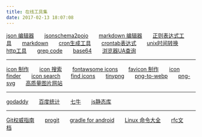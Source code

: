```yaml
---
title: 在线工具集
date: 2017-02-13 18:07:08
---
```


[json 编辑器](http://www.kjson.com/jsoneditor/)&emsp;&emsp;[jsonschema2pojo](http://www.jsonschema2pojo.org/)&emsp;&emsp;[markdown 编辑器](https://www.zybuluo.com/mdeditor)&emsp;&emsp;[正则表达式工具](http://tool.oschina.net/regex)&emsp;&emsp;[markdown](http://wowubuntu.com/markdown/)&emsp;&emsp;[cron生成工具](http://www.pdtools.net/tools/becron.jsp)&emsp;&emsp;[crontab表达式](http://www.atool.org/crontab.php)&emsp;&emsp;[unix时间转换](http://tool.chinaz.com/Tools/unixtime.aspx)&emsp;&emsp;[http工具](http://www.atool.org/httptest.php)&emsp;&emsp;[grep code](http://www.grepcode.com/)&emsp;&emsp;[base64](https://www.base64decode.org/)&emsp;&emsp;[浏览器UA查询](http://www.ip138.com/useragent/)


-----------
 
[icon 制作](https://gold.xitu.io/entry/56ab83a4128fe10051911684)&emsp;&emsp;[icon 搜索](https://worldvectorlogo.com/zh/logo/wechat)&emsp;&emsp;[fontawsome icons](http://fontawesome.io/icons/)&emsp;&emsp;[favicon 制作](http://www.faviconer.com/)&emsp;&emsp;[icon finder](https://www.iconfinder.com/search/)&emsp;&emsp;[icon search](http://simpleicon.com/lock-2.html)&emsp;&emsp;[find icons](http://findicons.com/)&emsp;&emsp;[tinypng](https://tinypng.com/)&emsp;&emsp;[png-to-webp](https://cloudconvert.com/png-to-webp)&emsp;&emsp;[png-svg](https://convertio.co/zh/png-svg/)&emsp;&emsp;[高质量图片网站](https://www.zhihu.com/question/19619335)&emsp;&emsp;

------

[godaddy](https://sg.godaddy.com/zh)&emsp;&emsp;[百度统计](http://tongji.baidu.com/web/18525219/homepage/index)&emsp;&emsp;[七牛](https://portal.qiniu.com/create)&emsp;&emsp;[js静态库](http://www.bootcdn.cn)&emsp;&emsp;

------

[Git权威指南](http://www.worldhello.net/gotgit/)&emsp;&emsp;[progit](http://iissnan.com/progit/)&emsp;&emsp;[gradle for android](https://segmentfault.com/a/1190000004229002)&emsp;&emsp;[Linux 命令大全](http://www.runoob.com/linux/linux-command-manual.html)&emsp;&emsp;[rfc文档](http://man.chinaunix.net/develop/rfc/default.htm)&emsp;&emsp;